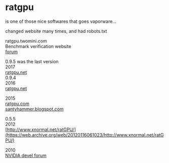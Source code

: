 # ratgpu

is one of those nice softwares that goes vaporware... </br>

changed website many times, and had robots.txt </br>

ratgpu.twomini.com </br>
Benchmark verification website </br>
[forum](https://carbonite.co.za/index.php?threads/ratgpu-benchmark.124721/) </br>

0.9.5 was the last version </br>
2017 </br>
[ratgpu.net](https://web.archive.org/web/20171102080803/http://ratgpu.net:80/) </br>
0.9.4 </br>
2016 </br>
[ratgpu.net](https://web.archive.org/web/20161101214316/http://ratgpu.net/) </br>

2015 </br>
[ratgpu.com](https://web.archive.org/web/20151120112731/http://ratgpu.com/) </br>
[santyhammer.blogspot.com](https://web.archive.org/web/20150819212601/http://santyhammer.blogspot.com/) </br>

0.5.5 </br>
2012 </br>
[http://www.xnormal.net/ratGPU/](https://web.archive.org/web/20120116061023/http://www.xnormal.net/ratGPU/) </br>

2010 </br>
[NVIDIA devel forum](https://forums.developer.nvidia.com/t/ratgpu-opencl-ray-tracer/18466) </br>

